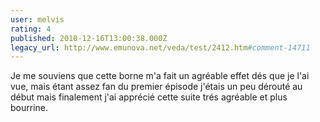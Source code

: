 ```yaml
---
user: melvis
rating: 4
published: 2010-12-16T13:00:38.000Z
legacy_url: http://www.emunova.net/veda/test/2412.htm#comment-14711
---
```

Je me souviens que cette borne m'a fait un agréable effet dés que je l'ai vue, mais étant assez fan du premier épisode j'étais un peu dérouté au début mais finalement j'ai apprécié cette suite trés agréable et plus bourrine.